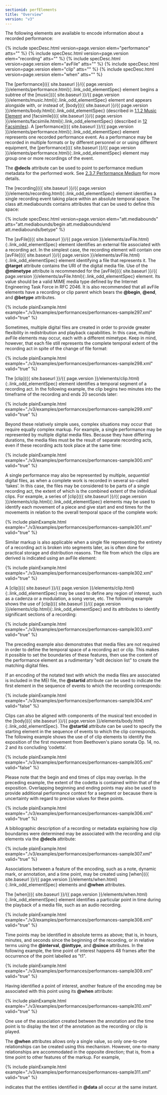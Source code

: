 ```yaml
---
sectionid: perfElements
title: "Overview"
version: "v3"
---
```




The following elements are available to encode information about a recorded performance:




{% include specDesc.html version=page.version elem="performance" atts="" %}
{% include specDesc.html version=page.version elem="recording" atts="" %}
{% include specDesc.html version=page.version elem="avFile" atts="" %}
{% include specDesc.html version=page.version elem="clip" atts="" %}
{% include specDesc.html version=page.version elem="when" atts="" %}




The [performance]({{ site.baseurl }}/{{ page.version }}/elements/performance.html){:.link_odd_elementSpec} element begins a subtree of the [music]({{ site.baseurl }}/{{ page.version }}/elements/music.html){:.link_odd_elementSpec} element and appears alongside with, or instead of, [body]({{ site.baseurl }}/{{ page.version }}/elements/body.html){:.link_odd_elementSpec}
(described in <a class="link_ptr" title="Music Element" href="{{ site.baseurl }}/{{ page.version }}/guidelines/shared.html#sharedMusicElement">1.1.2 Music Element</a> and [facsimile]({{ site.baseurl }}/{{ page.version }}/elements/facsimile.html){:.link_odd_elementSpec}
(described in 
<a class="link_ptr" title="Facsimiles" href="{{ site.baseurl }}/{{ page.version }}/guidelines/facsimiles.html">12 Facsimiles</a>). A [performance]({{ site.baseurl }}/{{ page.version }}/elements/performance.html){:.link_odd_elementSpec} element
represents one recorded performance event. As a performance may be recorded in multiple
formats or by different personnel or or using different equipment, the [performance]({{ site.baseurl }}/{{ page.version }}/elements/performance.html){:.link_odd_elementSpec} element may group one or more recordings of the event.


The **@decls** attribute can be used to point to performance medium metadata for the
performed work. See 
<a class="link_ptr" title="Performance Medium" href="{{ site.baseurl }}/{{ page.version }}/guidelines/header.html#headerWorkMedium">2.3.7 Performance Medium</a> for more details.


The [recording]({{ site.baseurl }}/{{ page.version }}/elements/recording.html){:.link_odd_elementSpec} element identifies a single recording event taking place
within an absolute temporal space. The class att.mediabounds contains attributes that
can be
used to define this space:




{% include specDesc.html version=page.version elem="att.mediabounds" atts="att.mediabounds/begin att.mediabounds/end att.mediabounds/betype" %}




The [avFile]({{ site.baseurl }}/{{ page.version }}/elements/avFile.html){:.link_odd_elementSpec} element identifies an external file associated with a
recording act. In the simplest case, the recording element will contain one [avFile]({{ site.baseurl }}/{{ page.version }}/elements/avFile.html){:.link_odd_elementSpec} element identifying a file that represents it. The **@target** attribute
contains the URI of the digital media file. Use of the **@mimetype** attribute is
recommended for the [avFile]({{ site.baseurl }}/{{ page.version }}/elements/avFile.html){:.link_odd_elementSpec} element. Its value should be a valid MIME
media type defined by the Internet Engineering Task Force in RFC 2046. It is also
recommended
that all avFile elements have a recording or clip parent which bears the **@begin**,
**@end**, and **@betype** attributes.


{% include plainExample.html example="./v3/examples/performances/performances-sample297.xml" valid="true" %}


Sometimes, multiple digital files are created in order to provide greater flexibility
in
redistribution and playback capabilities. In this case, multiple avFile elements may
occur,
each with a different mimetype. Keep in mind, however, that each file still represents
the
complete temporal extent of the recording act in spite of the change of file format:

{% include plainExample.html example="./v3/examples/performances/performances-sample298.xml" valid="true" %}


The [clip]({{ site.baseurl }}/{{ page.version }}/elements/clip.html){:.link_odd_elementSpec} element identifies a temporal segment of a recording act. In
the following example, the clip begins two minutes into the timeframe of the recording
and
ends 20 seconds later:

{% include plainExample.html example="./v3/examples/performances/performances-sample299.xml" valid="true" %}


Beyond these relatively simple uses, complex situations may occur that require equally
complex markup. For example, a single performance may be represented by multiple digital
media
files. Because they have differing durations, the media files must be the result of
separate
recording acts, even if these recording acts took place at the same time:

{% include plainExample.html example="./v3/examples/performances/performances-sample300.xml" valid="true" %}


A single performance may also be represented by multiple, *sequential* digital
files, as when a complete work is recorded in several so-called ‘takes’. In
this case, the files may be considered to be parts of a single recording act, the
extent of
which is the combined extent of the individual clips. For example, a series of [clip]({{ site.baseurl }}/{{ page.version }}/elements/clip.html){:.link_odd_elementSpec} elements may be used to identify each movement of a piece and give
start and end times for the movements in relation to the overall temporal space of
the
complete work:

{% include plainExample.html example="./v3/examples/performances/performances-sample301.xml" valid="true" %}


Similar markup is also applicable when a single file representing the entirety of
a recording
act is broken into segments later, as is often done for practical storage and distribution
reasons. The file from which the clips are derived is indicated using an avFile element:

{% include plainExample.html example="./v3/examples/performances/performances-sample302.xml" valid="true" %}


A [clip]({{ site.baseurl }}/{{ page.version }}/elements/clip.html){:.link_odd_elementSpec} may be used to define any region of interest, such as a cadenza
or a modulation, a song verse, etc. The following example shows the use of [clip]({{ site.baseurl }}/{{ page.version }}/elements/clip.html){:.link_odd_elementSpec} and its attributes to identify significant sections of a recording:

{% include plainExample.html example="./v3/examples/performances/performances-sample303.xml" valid="true" %}


The preceding example also demonstrates that media files are not required in order
to define
the temporal space of a recording act or clip. This makes it possible to set the boundaries
of
these features, then use the content of the performance element as a rudimentary "edit
decision list" to create the matching digital files.


If an encoding of the notated text with which the media files are associated is included
in
the MEI file, the **@startid** attribute can be used to indicate the first element in
the sequence of events to which the recording corresponds:

{% include plainExample.html example="./v3/examples/performances/performances-sample304.xml" valid="false" %}


Clips can also be aligned with components of the musical text encoded in the [body]({{ site.baseurl }}/{{ page.version }}/elements/body.html){:.link_odd_elementSpec}. The **@startid** attribute can be used to specify the starting element in
the sequence of events to which the clip corresponds. The following example shows
the use of
of clip elements to identify the exposition of the first movement from Beethoven's
piano
sonata Op. 14, no. 2 and its concluding ‘codetta’.

{% include plainExample.html example="./v3/examples/performances/performances-sample305.xml" valid="false" %}


Please note that the begin and end times of clips may overlap. In the preceding example,
the
extent of the codetta is contained within that of the exposition. Overlapping beginning
and
ending points may also be used to provide additional performance context for a segment
or
because there is uncertainty with regard to precise values for these points.

{% include plainExample.html example="./v3/examples/performances/performances-sample306.xml" valid="true" %}


A bibliographic description of a recording or metadata explaining how clip boundaries
were
determined may be associated with the recording and clip elements via the **@decls**
attribute:

{% include plainExample.html example="./v3/examples/performances/performances-sample307.xml" valid="true" %}

Associations between a feature of the encoding, such as a note, dynamic mark, or annotation,
and a time point, may be created using [when]({{ site.baseurl }}/{{ page.version }}/elements/when.html){:.link_odd_elementSpec} elements and **@when**
attributes.

The [when]({{ site.baseurl }}/{{ page.version }}/elements/when.html){:.link_odd_elementSpec} element identifies a particular point in time during the
playback of a media file, such as an audio recording.

{% include plainExample.html example="./v3/examples/performances/performances-sample308.xml" valid="true" %}

Time points may be identified in absolute terms as above; that is, in hours, minutes,
and
seconds since the beginning of the recording, or in relative terms using the
**@interval**, **@inttype**, and **@since** attributes. In the following
example, the time point of interest happens 48 frames after the occurrence of the
point
labelled as "t1".

{% include plainExample.html example="./v3/examples/performances/performances-sample309.xml" valid="true" %}

Having identified a point of interest, another feature of the encoding may be associated
with
this point using its **@when** attribute: 

{% include plainExample.html example="./v3/examples/performances/performances-sample310.xml" valid="true" %}

One use of the association created between the annotation and the time point is to
display
the text of the annotation as the recording or clip is played.

The **@when** attributes allows only a single value, so only one-to-one relationships
can be created using this mechanism. However, one-to-many relationships are accommodated
in
the opposite direction; that is, from a time point to other features of the markup.
For
example, 

{% include plainExample.html example="./v3/examples/performances/performances-sample311.xml" valid="true" %}

indicates that the entities identified in **@data** all occur at the same instant.


